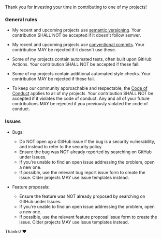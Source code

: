 Thank you for investing your time in contributing to one of my projects!

### General rules

- My recent and upcoming projects use [semantic versioning](https://semver.org/).
  Your contribution SHALL NOT be accepted if it doesn't follow semver.

- My recent and upcoming projects use [conventional commits](https://www.conventionalcommits.org/en/v1.0.0/). 
  Your contribution MAY be rejected if it doesn't use these.

- Some of my projects contain automated tests, often built upon GitHub Actions.
  Your contribution SHALL NOT be accepted if these fail.

- Some of my projects contain additional automated style checks.
  Your contribution MAY be rejected if these fail.

- To keep our community approachable and respectable,
  the [Code of Conduct](https://github.com/nskybytskyi/.github/blob/main/CODE_OF_CONDUCT.md) applies to all of my projects.
  Your contribution SHALL NOT be accepted if it violates the code of conduct.
  Any and all of your future contributions MAY be rejected if you previously violated the code of conduct.

### Issues

- Bugs:
  - Do NOT open up a GitHub issue if the bug is a security vulnerability, and instead to refer to the security policy.
  - Ensure the bug was NOT already reported by searching on GitHub under Issues.
  - If you're unable to find an open issue addressing the problem, open a new one. 
  - If possible, use the relevant bug report issue form to create the issue. Older projects MAY use issue templates instead.

- Feature proposals:
  - Ensure the feature was NOT already proposed by searching on GitHub under Issues.
  - If you're unable to find an open issue addressing the problem, open a new one. 
  - If possible, use the relevant feature proposal issue form to create the issue. Older projects MAY use issue templates instead.

Thanks! ❤️

